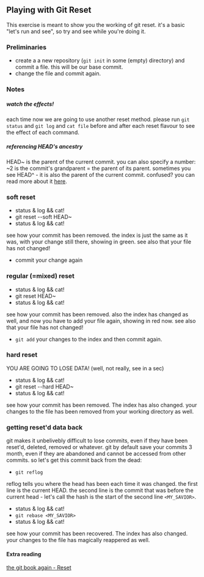 

## Playing with Git Reset
This exercise is meant to show you the working of git reset. it's a basic "let's run and see", so try and see while you're doing it.

### Preliminaries 
* create a a new repository (```git init``` in some (empty) directory) and commit a file. this will be our base commit.
* change the file and commit again.

### Notes

##### watch the effects!
each time now we are going to use another reset method.
please run ```git status``` and ```git log``` and ```cat file``` before and after each reset flavour to see the effect of each command.

##### referencing HEAD's ancestry
HEAD~ is the parent of the current commit. you can also specify a number: ~2 is the commit's grandparent = the parent of its parent. sometimes you see HEAD^ - it is also the parent of the current commit. confused? you can read more about it [here](http://www.paulboxley.com/blog/2011/06/git-caret-and-tilde).

### soft reset
* status & log && cat!
* git reset --soft HEAD~
* status & log && cat!

see how your commit has been removed. the index is just the same as it was, with your change still there, showing in green.
see also that your file has not changed!

* commit your change again


### regular (=mixed) reset
* status & log && cat!
* git reset HEAD~
* status & log && cat!

see how your commit has been removed. also the index has changed as well, and now you have to add your file again, showing in red now.
see also that your file has not changed!

* ```git add``` your changes to the index and then commit again.

### hard reset
YOU ARE GOING TO LOSE DATA! (well, not really, see in a sec)
* status & log && cat!
* git reset --hard HEAD~
* status & log && cat!

see how your commit has been removed. The index has also changed. your changes to the file has been removed from your working directory as well.

### getting reset'd data back
git makes it unbelivebly difficult to lose commits, even if they have been reset'd, deleted, removed or whatever.
git by default save your commits 3 month, even if they are abandoned and cannot be accessed from other commits.
so let's get this commit back from the dead:
* ```git reflog```

reflog tells you where the head has been each time it was changed.
the first line is the current HEAD.
the second line is the commit that was before the current head - let's call the hash is the start of the second line ```<MY_SAVIOR>```.
* status & log && cat!
* ```git rebase <MY_SAVIOR>```
* status & log && cat!

see how your commit has been recovered. The index has also changed. your changes to the file has magically reappered as well.

#### Extra reading
[the git book again - Reset](https://git-scm.com/book/en/v2/Git-Tools-Reset-Demystified)



